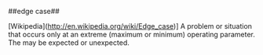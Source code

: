 ##edge case##

\[Wikipedia](http://en.wikipedia.org/wiki/Edge_case)\] A problem or situation that occurs only at an extreme (maximum or minimum) operating parameter. The may be expected or unexpected.
